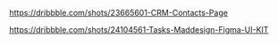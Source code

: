 https://dribbble.com/shots/23665601-CRM-Contacts-Page

https://dribbble.com/shots/24104561-Tasks-Maddesign-Figma-UI-KIT